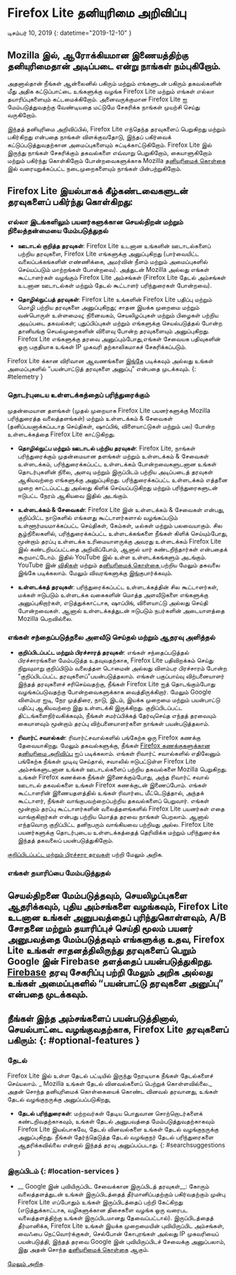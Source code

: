 # <span class = "privacy-header-firefox-lite ">Firefox Lite</span> <span class = "privacy-header-policy">தனியுரிமை அறிவிப்பு</span>

டிசம்பர் 10, 2019
{: datetime="2019-12-10" }

## Mozilla இல், ஆரோக்கியமான இணையத்திற்கு தனியுரிமைதான் அடிப்படை என்று நாங்கள் நம்புகிறோம்.

அதனால்தான் நீங்கள் ஆன்லைனில் பகிரும் மற்றும் எங்களுடன் பகிரும் தகவல்களின் மீது அதிக கட்டுப்பாட்டை உங்களுக்கு வழங்க Firefox Lite மற்றும் எங்கள் எல்லா தயாரிப்புகளையும் கட்டமைக்கிறோம். அனைவருக்குமான Firefox Lite ஐ மேம்படுத்துவதற்கு வேண்டியதை மட்டுமே சேகரிக்க நாங்கள் முயற்சி செய்து வருகிறோம்.

இந்தத் தனியுரிமை அறிவிப்பில், Firefox Lite எந்தெந்த தரவுகளைப் பெறுகிறது மற்றும் பகிர்கிறது என்பதை நாங்கள் விளக்குவதோடு, இந்தப் பகிர்வைக் கட்டுப்படுத்துவதற்கான அமைப்புகளையும் சுட்டிக்காட்டுகிறோம். Firefox Lite இல் இருந்து நாங்கள் சேகரிக்கும் தகவல்களை எவ்வாறு பெறுகிறோம், கையாளுகிறோம் மற்றும் பகிர்ந்து கொள்கிறோம் போன்றவைகளுக்காக Mozilla [தனியுரிமைக் கொள்கை](https://www.mozilla.org/privacy/) இல் வரையறுக்கப்பட்ட நடைமுறைகளையும் நாங்கள் பின்பற்றுகிறோம்.

## Firefox Lite இயல்பாகக் கீழ்கண்டவைகளுடன் தரவுகளைப் பகிர்ந்து கொள்கிறது:

### எல்லா இடங்களிலும் பயனர்களுக்கான செயல்திறன் மற்றும் நிலைத்தன்மையை மேம்படுத்துதல்

* __ஊடாடல் குறித்த தரவுகள்__: Firefox Lite உடனான உங்களின் ஊடாடல்களைப் பற்றிய தரவுகளை, Firefox Lite எங்களுக்கு அனுப்புகிறது (பார்வையிட்ட வலைப்பக்கங்களின் எண்ணிக்கை, அமர்வின் நீளம் மற்றும் அமைப்புகளில் செய்யப்படும் மாற்றங்கள் போன்றவை). அத்துடன் Mozilla அல்லது எங்கள் கூட்டாளர்கள் வழங்கும் Firefox Lite அம்சங்கள் (Firefox Lite தேடல் அம்சங்கள் உடனான ஊடாடல்கள் மற்றும் தேடல் கூட்டாளர் பரிந்துரைகள் போன்றவை).

* __தொழில்நுட்பத் தரவுகள்__: Firefox Lite உங்களின் Firefox Lite பதிப்பு மற்றும் மொழி பற்றிய தரவுகளை அனுப்புகிறது; சாதன இயக்க முறைமை மற்றும் வன்பொருள் உள்ளமைவு; நினைவகம், செயலிழப்புகள் மற்றும் பிழைகள் பற்றிய அடிப்படை தகவல்கள்; புதுப்பிப்புகள் மற்றும் எங்களுக்கு செயல்படுத்தல் போன்ற தானியங்கு செயல்முறைகளின் விளைவு போன்ற தரவுகளையும் அனுப்புகிறது. Firefox Lite எங்களுக்கு தரவை அனுப்பும்போது, ​​எங்கள் சேவையக பதிவுகளின் ஒரு பகுதியாக உங்கள் IP முகவரி தற்காலிகமாகச் சேகரிக்கப்படும்.

Firefox Lite க்கான விரிவான ஆவணங்களை [இங்கே](https://support.mozilla.org/kb/send-usage-data-firefox-mobile-devices) படிக்கவும் அல்லது உங்கள் அமைப்புகளில் “பயன்பாட்டுத் தரவுகளை அனுப்பு” என்பதை முடக்கவும்.
{: #telemetry }

### தொடர்புடைய உள்ளடக்கத்தைப் பரிந்துரைக்கும்

முதன்மையான தளங்கள் (முதல் முறையாக Firefox Lite பயனர்களுக்கு Mozilla பரிந்துரைத்த வலைத்தளங்கள்) மற்றும் உள்ளடக்கம் & சேவைகள் (தனிப்பயனாக்கப்படாத செய்திகள், ஷாப்பிங், விளையாட்டுகள் மற்றும் பல) போன்ற உள்ளடக்கத்தை Firefox Lite காட்டுகிறது.

* __தொழில்நுட்ப மற்றும் ஊடாடல் பற்றிய தரவுகள்__: Firefox Lite, நாங்கள் பரிந்துரைக்கும் முதன்மையான தளங்கள் மற்றும் உள்ளடக்கம் & சேவைகள் உள்ளடக்கம், பரிந்துரைக்கப்பட்ட உள்ளடக்கம் போன்றவைகளுடனான உங்கள் தொடர்புகளின் நிலை, அளவு மற்றும் இருப்பிடம் பற்றிய அடிப்படைத் தரவுகள் ஆகியவற்றை எங்களுக்கு அனுப்புகிறது. பரிந்துரைக்கப்பட்ட உள்ளடக்கம் எத்தனை முறை காட்டப்பட்டது அல்லது கிளிக் செய்யப்படுகிறது மற்றும் பரிந்துரைகளுடன் ஈடுபட்ட நேரம் ஆகியவை இதில் அடங்கும்.

* __உள்ளடக்கம் & சேவைகள்__: Firefox Lite இன் உள்ளடக்கம் & சேவைகள் என்பது, குறிப்பிட்ட நாடுகளில் எங்களது கூட்டாளர்களால் வழங்கப்படும் உள்ளூர்மயமாக்கப்பட்ட செய்திகள், கேம்கள், டீல்கள் மற்றும் பலவையாகும். சில சூழ்நிலைகளில், பரிந்துரைக்கப்பட்ட உள்ளடக்கங்களை நீங்கள் கிளிக் செய்யும்போது, மூன்றாம் தரப்பு உள்ளடக்க உரிமையாளருக்கு அவரது உள்ளடக்கம் Firefox Lite இல் கண்டறியப்பட்டதை அறிவிப்போம், ஆனால் யார் கண்டறிந்தார்கள் என்பதைக் கூறமாட்டோம். இதில் YouTube இல் உள்ள உள்ளடக்கங்களும் அடங்கும். YouTube இன் [விதிகள்](https://www.youtube.com/t/terms) மற்றும் [தனியுரிமைக் கொள்கை ](https://policies.google.com/privacy) பற்றிய மேலும் தகவலை இங்கே படிக்கலாம். மேலும் விவரங்களுக்கு [இங்கு](https://support.mozilla.org/kb/firefox-lite-content-and-services)பார்க்கவும்.

* __உள்ளடக்கத் தரவுகள்__: பரிந்துரைக்கப்பட்ட உள்ளடக்கத்தின் சில கூட்டாளர்கள், மக்கள் ஈடுபடும் உள்ளடக்க வகைகளின் மொத்த அளவீடுகளை எங்களுக்கு அனுப்புகிறார்கள், எடுத்துக்காட்டாக, ஷாப்பிங், விளையாட்டு அல்லது செய்தி போன்றவைகள். ஆனால் உள்ளடக்கத்துடன் ஈடுபடும் நபர்களின் அடையாளத்தை Mozilla பெறவில்லை.

### எங்கள் சந்தைப்படுத்தலை அளவீடு செய்தல் மற்றும் ஆதரவு அளித்தல்
* __குறிப்பிடப்பட்ட மற்றும் பிரச்சாரத் தரவுகள்__: எங்கள் சந்தைப்படுத்தல் பிரச்சாரங்களை மேம்படுத்த உதவுவதற்காக, Firefox Lite பதிவிறக்கம் செய்து நிறுவுமாறு குறிப்பிடும் வலைத்தள டொமைன் அல்லது விளம்பர பிரச்சாரம் போன்ற “குறிப்பிடப்பட்ட தரவுகளைப்”பயன்படுத்தலாம். எங்கள் பகுப்பாய்வு விற்பனையாளர் இந்தத் தரவுகளைச் சரிசெய்வதற்கு, நீங்கள் Firefox Lite ஐத் தொடங்கும்போது வழங்கப்படுவதற்கு போன்றவைகளுக்காக வைத்திருக்கிறார். மேலும் Google விளம்பர ஐடி, நேர முத்திரை, நாடு, இடம், இயக்க முறைமை மற்றும் பயன்பாட்டு பதிப்பு ஆகியவற்றை இது உள்ளடக்கி இருக்கிறது. குறிப்பிடப்பட்ட திட்டங்களைநிர்வகிக்கவும், நீங்கள் சமர்ப்பிக்கத் தேர்வுசெய்த எந்தத் தரவையும் கையாளவும் மூன்றாம் தரப்பு விற்பனையாளர்களை நாங்கள் பயன்படுத்தலாம்.

* __ரிவார்ட் சவால்கள்__: ரிவார்ட்சவால்களில் பங்கேற்க ஒரு Firefox கணக்கு தேவையாகிறது. மேலும் தகவல்களுக்கு, நீங்கள் [Firefox கணக்குகளுக்கான தனியுரிமை அறிவிப்பு](https://www.mozilla.org/privacy/firefox/#accounts) ஐப் படிக்கலாம். எங்கள் ரிவார்ட் சவால்களில் எதிலேனும் பங்கேற்க நீங்கள் முடிவு செய்தால், சவாலில் ஈடுபட்டுள்ள Firefox Lite அம்சங்களுடனான உங்கள் ஊடாடல்களைப் பற்றிய தகவல்களை Mozilla பெறுகிறது. உங்கள் Firefox கணக்கை நீங்கள் இணைக்கும்போது, ​​அந்த ரிவார்ட் சவால் ஊடாடல் தகவல்களை உங்கள் Firefox கணக்குடன் இணைப்போம். எங்கள் கூட்டாளரின் இணையதளத்தில் உங்கள் ரிவார்டை மீட்டெடுத்தால், அந்தக் கூட்டாளர், நீங்கள் வாங்குபவற்றைப்பற்றிய தகவல்களைப் பெறுவார். எங்கள் மூன்றாம் தரப்பு கூட்டாளர்களின் வலைத்தளங்களில் Firefox Lite பயனர்கள் எதை வாங்குகிறார்கள் என்பது பற்றிய மொத்த தரவை நாங்கள் பெறலாம். ஆனால் எந்தவொரு குறிப்பிட்ட தனிநபரும் வாங்கியவை பற்றியது அல்ல. Firefox Lite பயனர்களுக்கு தொடர்புடைய உள்ளடக்கத்தைத் தெரிவிக்க மற்றும் பரிந்துரைக்க இந்தத் தகவலைப் பயன்படுத்துகிறோம்.

[குறிப்பிடப்பட்ட மற்றும் பிரச்சார தரவுகள்](https://github.com/mozilla-tw/Rocket/wiki/Telemetry#install-campaign-tracking) பற்றி மேலும் அறிக. 

### எங்கள் தயாரிப்பை மேம்படுத்துதல்

செயல்திறனை மேம்படுத்தவும், செயலிழப்புகளை ஆதரிக்கவும், புதிய அம்சங்களை வழங்கவும், Firefox Lite உடனான உங்கள் அனுபவத்தைப் புரிந்துகொள்ளவும், A/B சோதனை மற்றும் தயாரிப்புச் செய்தி மூலம் பயனர் அனுபவத்தை மேம்படுத்தவும் எங்களுக்கு உதவ, Firefox Lite உங்கள் சாதனத்திலிருந்து தரவுகளைப் பெறும் Google இன் Firebase தளத்தைப் பயன்படுத்துகிறது. [Firebase](https://support.google.com/firebase/answer/6318039?hl=en) தரவு சேகரிப்பு பற்றி மேலும் அறிக அல்லது உங்கள் அமைப்புகளில் “பயன்பாட்டு தரவுகளை அனுப்பு” என்பதை முடக்கவும்.
---
## நீங்கள் இந்த அம்சங்களைப் பயன்படுத்தினால், செயல்பாட்டை வழங்குவதற்காக, Firefox Lite தரவுகளைப் பகிரும்: {: #optional-features }

### தேடல்

Firefox Lite இல் உள்ள தேடல் பட்டியில் இருந்து நேரடியாக நீங்கள் தேடல்களைச் செய்யலாம். _ Mozilla உங்கள் தேடல் வினவல்களைப் பெற்றுக் கொள்ளவில்லை._ அதன் சொந்த தனியுரிமைக் கொள்கையைக் கொண்ட வினவல் தரவானது, உங்கள் தேடல் வழங்குநருக்கு அனுப்பப்படுகிறது, 

* __தேடல் பரிந்துரைகள்__: மற்றவர்கள் தேடிய பொதுவான சொற்றொடர்களைக் கண்டறிவதற்காகவும், உங்கள் தேடல் அனுபவத்தை மேம்படுத்துவதற்காகவும் Firefox Lite இயல்பாகவே, தேடல் வினவல்களை உங்கள் தேடல் வழங்குநருக்கு அனுப்புகிறது. நீங்கள் தேர்ந்தெடுத்த தேடல் வழங்குநர் தேடல் பரிந்துரைகளை ஆதரிக்கவில்லை என்றால் இந்தத் தரவு அனுப்பப்படாது.
{: #searchsuggestions }

### இருப்பிடம் {: #location-services }

* __ Google இன் புவியிருப்பிட சேவைக்கான இருப்பிடத் தரவுகள்__: கோரும் வலைத்தளத்துடன் உங்கள் இருப்பிடத்தைத் தீர்மானிப்பதற்கும் பகிர்வதற்கும் முன்பு Firefox Lite எப்போதும் உங்கள் இருப்பிடத்தைப் பற்றி கேட்கிறது (எடுத்துக்காட்டாக, வழிகளுக்கான திசைகளை வழங்க ஒரு வரைபட வலைத்தளத்திற்கு உங்கள் இருப்பிடமானது தேவைப்பட்டால்). இருப்பிடத்தைத் தீர்மானிக்க, Firefox Lite உங்கள் இயக்க முறைமையின் புவியிருப்பிட அம்சங்கள், வைஃபை நெட்வொர்க்குகள், செல்போன் கோபுரங்கள் அல்லது IP முகவரியைப் பயன்படுத்தி, இந்தத் தரவை Google இன் புவியிருப்பிடச் சேவைக்கு அனுப்பலாம், இது அதன் சொந்த [தனியுரிமைக் கொள்கை](https://www.google.com/privacy/lsf.html) ஆகும். 

[மேலும் அறிக](https://www.mozilla.org/firefox/geolocation/).
